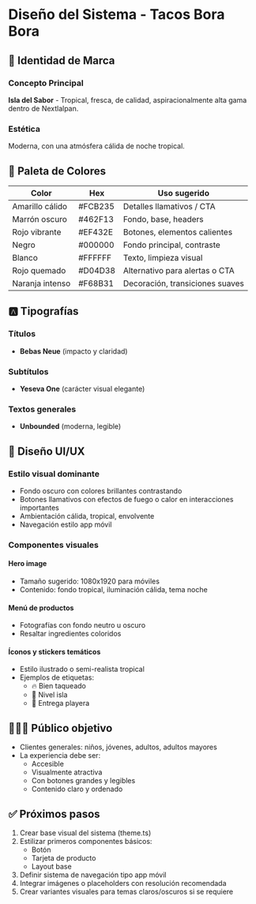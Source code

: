 # Diseño del Sistema - Tacos Bora Bora

## 🎯 Identidad de Marca

### Concepto Principal
**Isla del Sabor** - Tropical, fresca, de calidad, aspiracionalmente alta gama dentro de Nextlalpan.

### Estética
Moderna, con una atmósfera cálida de noche tropical.

## 🎨 Paleta de Colores

| Color        | Hex        | Uso sugerido                         |
|--------------|------------|--------------------------------------|
| Amarillo cálido | #FCB235 | Detalles llamativos / CTA            |
| Marrón oscuro | #462F13 | Fondo, base, headers                |
| Rojo vibrante | #EF432E | Botones, elementos calientes        |
| Negro        | #000000 | Fondo principal, contraste          |
| Blanco       | #FFFFFF | Texto, limpieza visual             |
| Rojo quemado | #D04D38 | Alternativo para alertas o CTA      |
| Naranja intenso | #F68B31 | Decoración, transiciones suaves    |

## 🅰 Tipografías

### Títulos
- **Bebas Neue** (impacto y claridad)

### Subtítulos
- **Yeseva One** (carácter visual elegante)

### Textos generales
- **Unbounded** (moderna, legible)

## 📱 Diseño UI/UX

### Estilo visual dominante
- Fondo oscuro con colores brillantes contrastando
- Botones llamativos con efectos de fuego o calor en interacciones importantes
- Ambientación cálida, tropical, envolvente
- Navegación estilo app móvil

### Componentes visuales

#### Hero image
- Tamaño sugerido: 1080x1920 para móviles
- Contenido: fondo tropical, iluminación cálida, tema noche

#### Menú de productos
- Fotografías con fondo neutro u oscuro
- Resaltar ingredientes coloridos

#### Íconos y stickers temáticos
- Estilo ilustrado o semi-realista tropical
- Ejemplos de etiquetas:
  - 🔥 Bien taqueado
  - 🌮 Nivel isla
  - 🚚 Entrega playera

## 🧑‍🤝‍🧑 Público objetivo
- Clientes generales: niños, jóvenes, adultos, adultos mayores
- La experiencia debe ser:
  - Accesible
  - Visualmente atractiva
  - Con botones grandes y legibles
  - Contenido claro y ordenado

## ✅ Próximos pasos
1. Crear base visual del sistema (theme.ts)
2. Estilizar primeros componentes básicos:
   - Botón
   - Tarjeta de producto
   - Layout base
3. Definir sistema de navegación tipo app móvil
4. Integrar imágenes o placeholders con resolución recomendada
5. Crear variantes visuales para temas claros/oscuros si se requiere
